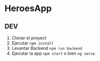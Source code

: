 # HeroesApp

## DEV 
1. Clonar el proyect
2. Ejecutar ```npm install```
3. Levantar Backend  ```npm run backend```
4. Ejecutar la app ```npm start``` o bien ```ng serve```
